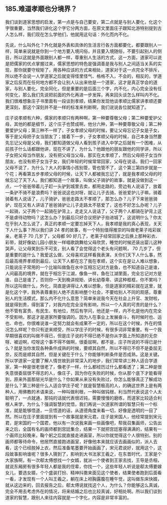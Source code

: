 ## 185.难道孝顺也分境界？
我们谈到道家思想的启发，第一点是与自己要安，第二点就是与别人要化，化这个字很重要，当然我们讲化这个字它分两方面，在原文里面庄子跟知北游特别提到古人怎么样，我们现在怎么学他们，他就用这句话：外化而内不化。


先说，什么叫外化？外化就是外表和具体的生活言行各方面都要化，都要跟别人一样，简单来说就是你到一个地方要入境问俗，并且要入境随俗，不要引起别人的侧目，所以这就是外面跟别人都一样，尊重别人生活的方式，这一方面，道家可以说是把儒家的优点掌握过来，儒家思想的特色是强调善是我与别人之间适当关系的实现，那你就要守规矩了，用各种应该的方式来相处，道家对于这一点完全不排斥，所以绝不会说一人学道家之后就变得怪里怪气、格格不入，不会的，相反的，学道家之后反而在任何地方都不会让别人认出来他是一个道家，这才是真正学会的道家，与别人要化，完全同化，但是重要的是后面三个字，内不化，内心完全没有任何变化，那么我们先说把前面的外化再进一步发挥，再来回头谈怎么样叫内不化。我们很难想象庄子书里面有一段谈到孝顺，结果你发现他谈孝顺比儒家讲孝顺还要更深刻，那这个深刻并不是一样的标准来判断啊，我们说说各位就知道了。


庄子说孝顺有六种，儒家的孝顺只有两种啊，第一种要尊敬父母；第二种要爱护父母，其他的都是细节，这个庄子也赞成啊，他分六种，第一种要尊敬父母；第二种要爱护父母；第三种不一样了，子女孝顺父母的时候，要让父母忘记子女是子女，等于是父母把子女当朋友了；接着下一步，子女孝顺父母的时候，自己本身当然要先忘记父母是父母，我们都知道做父母人看到孩子进入中学之后就有一个困难，从前孩子什么话都跟他讲，现在不讲了，为什么？他跟他的朋友跟他的同学讲，所以子女把父母当作朋友，没有把父母当父母，那实在太孝顺了，然后父母把子女当作朋友，也没有把子女当子女，我们年轻的时候常常回家，父母在说话，我们一回家父母不说了，为什么？大人的事情小孩别管，管也管不了，这个第三第四步就是一个花；再看第五步孝顺父母的时候，让天下人都被我忘记了，就是我孝顺父母的时候忘记了天下人。我们都知道一个故事，叫做父子骑驴的故事，就是没做到这一点，一个爸爸带着儿子赶一头驴到城里去卖，都用走路的，旁边有人说话了，放着一条驴不骑不是浪费吗？爸爸说这也对呀，就让儿子去骑，爸爸爱护儿子嘛，骑着骑着有人说话了，儿子骑驴，爸爸走路太不孝顺了，那怎么办？儿子下来爸爸骑驴，现在又有人讲话了爸爸骑驴让儿子走路太不慈爱了，这也不好怎么办呢？儿子一起骑，父子两个一起骑在驴背上，走走又人说话了，父子两个人都骑在驴背上这不是虐待动物吗？这怎么办？到最后只好合议把驴子抬进城了，这说明什么？你太在乎别人怎么说了，真正的孝顺一定要忘掉天下人，我孝顺是我的真心表现，关天下人什么事？所以我们讲 24 孝的故事，有一个特别值得推崇的叫做老莱子戏彩娱亲，老莱子 70 几岁了，父母都 90 好几了，老莱子经常回家之后换上那种彩衣、彩带，就好像幼儿园小朋友一样唱歌跳舞给父母欣赏，睡觉的时候还装出婴儿这种哭声，让父母笑到乐不可支，别人看了会觉得这个老头有问题啊， 70 几岁了，但是重要的是什么？我爱这么做，父母喜欢这样看我表演，关你们天下人什么事，然后最高境界孝顺到最后，让天下人都在忘了我在孝顺，这个实在是让人难以想象，只能说庄子常用的一个比喻叫做鱼在水中互相忘记对方是鱼，也不知道自己是谁，人间最高的境界，就在于相忘于江湖，像鱼一样，鱼在江湖里面，完全忘记对方是谁、自己是谁了，否则你一天到晚讲规矩、讲长幼尊卑、讲这种框框，你不累吗？所以这叫做什么，外化，简直是讲得让人难以想象，但是道家的精彩就在这里，就是化这个字，我外表尊重别人绝不去影响整个社会，不要给别人不同的观感，尊重别人的生活模式，那么内不化什么意思？简单来说我今天在社会上升官、发财啦，就是得到贵，得到富了，对我内在完全没有影响，所以一个人真的可贵的是什么？他不管有富贵、有民生、有地位，然后有学问，他还是一样，内不化是他内在完全不受影响，那这才是道家所要强调的。因为人在事业上发展奋斗，有时候时也、运也、命也，你很难说谁一定努力就会有成果不一定的，所以在这个时候，外在的情况怎么样呢？你只有逆来顺受，所以学庄子的时候，有很多词非常重要。有一个我早期很喜欢的叫做不得已，但是庄子说的不得已绝不是你从字面上所知道的无奈呀、被迫啊，哎呀这个事不得不做啊，很委屈啊，都不是，庄子所说的不得已是什么？就是当你发现各种条件成熟的时候，要顺其自然，所以不得已不但不是委屈无奈，反而是顺其自然，但是关键在于什么？你能够判断条件是否成熟，这是关键。所以学道家一定要了解人情世故到非常深入的地步，我们常常讲三种人适合学道家，第一种是很老很老了，像老子一样，什么都经历过什么都看透了；第二种是很失意很委屈很不得志的人，像庄子，因为你在失败的时候，你从那个底下才能看得到，原来外面那层光华是什么？你如果从来没有失败过，你怎么能够真正了解成功是什么？第三种是什么人适合学庄子呢？就是智慧极高的人，的确这世界上是有两种人，用佛教的术语来说，一种叫做利根，一种叫做钝根，利当然代表说这个人太聪明了，一点就通，那钝的话就代表很迟钝，需要慢慢的磨练，而道家比较适合利根人来学，为什么？强调智慧的觉悟，我们再说一次道家所谓的智慧只有一个标准，就是能够悟道，一旦悟道的话，从道德角度来看一切，好像是透明的一目了然。所以在庄子里面提到有一个故事就是宋元君。庄子是宋国人，他经常提到宋元君，是宋国的一个国君，他以有一次说我来画一些画像吧，帮我召集画师，公告出来之后，全国有名的画师都到宫廷集合，结果一下就把宫廷塞得满满的，结果有一个画师比较晚来，鞠个躬之后就直接走进画室，所以你就觉得这个人很特别，别的画师都等待命令，他居然直接跑进画室，好像他本来就应该去画画似的，派人去看，这个已经脱掉上衣，然后准备笔墨要开始画画了，宋元君说好，就用这个，这段故事影响谁呢？很多人猜到了，影响到大书法家王羲之，在东晋时代，王家是个大家族啊，有一次郗太傅想找一个女婿，就派一个使者到王家去找，王导是丞相，就说东厢房有很多年轻人都是我的侄辈，你找一个，这些年轻人听说是郗太傅要嫁女儿，要选女婿，个个盛装打扮、精神抖擞来面见这个使者，结果使者跑到后面看一看，才发现有一个人叫王羲之，躺在床上袒胸露腹在睡午觉，这叫做东床快婿，就从这边来的，回去报告之后，郗太傅说就找这个人，为什么？你能够这么真诚，完全不用去考虑外在的情况，将来结婚之后也比较真诚，好相处啊。所以我们谈到道家的智慧，跟别人来往内容就是一个字化，内容是非常丰富的。

